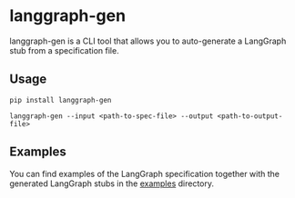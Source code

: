 # langgraph-gen

langgraph-gen is a CLI tool that allows you to auto-generate a LangGraph stub from a
specification file.

## Usage

```shell
pip install langgraph-gen
```

```shell
langgraph-gen --input <path-to-spec-file> --output <path-to-output-file>
```

## Examples

You can find examples of the LangGraph specification together with the generated LangGraph stubs in the [examples](./examples) directory.
